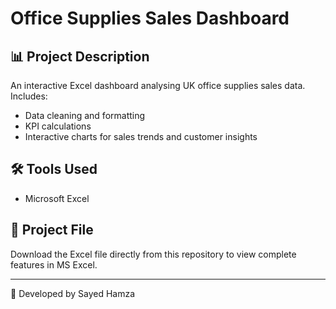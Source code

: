# Office Supplies Sales Dashboard

## 📊 Project Description
An interactive Excel dashboard analysing UK office supplies sales data. Includes:
- Data cleaning and formatting
- KPI calculations
- Interactive charts for sales trends and customer insights

## 🛠️ Tools Used
- Microsoft Excel

## 🔗 Project File
Download the Excel file directly from this repository to view complete features in MS Excel.

---

👤 Developed by Sayed Hamza
